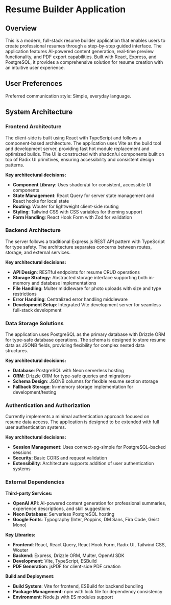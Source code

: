 # Resume Builder Application

## Overview

This is a modern, full-stack resume builder application that enables users to create professional resumes through a step-by-step guided interface. The application features AI-powered content generation, real-time preview functionality, and PDF export capabilities. Built with React, Express, and PostgreSQL, it provides a comprehensive solution for resume creation with an intuitive user experience.

## User Preferences

Preferred communication style: Simple, everyday language.

## System Architecture

### Frontend Architecture
The client-side is built using React with TypeScript and follows a component-based architecture. The application uses Vite as the build tool and development server, providing fast hot module replacement and optimized builds. The UI is constructed with shadcn/ui components built on top of Radix UI primitives, ensuring accessibility and consistent design patterns.

**Key architectural decisions:**
- **Component Library**: Uses shadcn/ui for consistent, accessible UI components
- **State Management**: React Query for server state management and React hooks for local state
- **Routing**: Wouter for lightweight client-side routing
- **Styling**: Tailwind CSS with CSS variables for theming support
- **Form Handling**: React Hook Form with Zod for validation

### Backend Architecture
The server follows a traditional Express.js REST API pattern with TypeScript for type safety. The architecture separates concerns between routes, storage, and external services.

**Key architectural decisions:**
- **API Design**: RESTful endpoints for resume CRUD operations
- **Storage Strategy**: Abstracted storage interface supporting both in-memory and database implementations
- **File Handling**: Multer middleware for photo uploads with size and type restrictions
- **Error Handling**: Centralized error handling middleware
- **Development Setup**: Integrated Vite development server for seamless full-stack development

### Data Storage Solutions
The application uses PostgreSQL as the primary database with Drizzle ORM for type-safe database operations. The schema is designed to store resume data as JSONB fields, providing flexibility for complex nested data structures.

**Key architectural decisions:**
- **Database**: PostgreSQL with Neon serverless hosting
- **ORM**: Drizzle ORM for type-safe queries and migrations
- **Schema Design**: JSONB columns for flexible resume section storage
- **Fallback Storage**: In-memory storage implementation for development/testing

### Authentication and Authorization
Currently implements a minimal authentication approach focused on resume data access. The application is designed to be extended with full user authentication systems.

**Key architectural decisions:**
- **Session Management**: Uses connect-pg-simple for PostgreSQL-backed sessions
- **Security**: Basic CORS and request validation
- **Extensibility**: Architecture supports addition of user authentication systems

### External Dependencies

**Third-party Services:**
- **OpenAI API**: AI-powered content generation for professional summaries, experience descriptions, and skill suggestions
- **Neon Database**: Serverless PostgreSQL hosting
- **Google Fonts**: Typography (Inter, Poppins, DM Sans, Fira Code, Geist Mono)

**Key Libraries:**
- **Frontend**: React, React Query, React Hook Form, Radix UI, Tailwind CSS, Wouter
- **Backend**: Express, Drizzle ORM, Multer, OpenAI SDK
- **Development**: Vite, TypeScript, ESBuild
- **PDF Generation**: jsPDF for client-side PDF creation

**Build and Deployment:**
- **Build System**: Vite for frontend, ESBuild for backend bundling
- **Package Management**: npm with lock file for dependency consistency
- **Environment**: Node.js with ES modules support